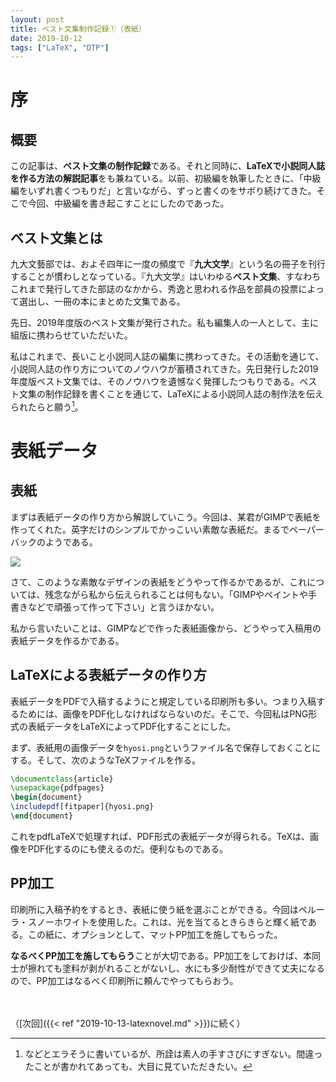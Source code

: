 ```yaml
---
layout: post
title: ベスト文集制作記録①（表紙）
date: 2019-10-12
tags: ["LaTeX", "DTP"]
---
```


# 序
## 概要
この記事は、**ベスト文集の制作記録**である。それと同時に、**LaTeXで小説同人誌を作る方法の解説記事**をも兼ねている。以前、初級編を執筆したときに、「中級編をいずれ書くつもりだ」と言いながら、ずっと書くのをサボり続けてきた。そこで今回、中級編を書き起こすことにしたのであった。

## ベスト文集とは
九大文藝部では、およそ四年に一度の頻度で『**九大文学**』という名の冊子を刊行することが慣わしとなっている。『九大文学』はいわゆる**ベスト文集**、すなわちこれまで発行してきた部誌のなかから、秀逸と思われる作品を部員の投票によって選出し、一冊の本にまとめた文集である。

先日、2019年度版のベスト文集が発行された。私も編集人の一人として、主に組版に携わらせていただいた。

私はこれまで、長いこと小説同人誌の編集に携わってきた。その活動を通じて、小説同人誌の作り方についてのノウハウが蓄積されてきた。先日発行した2019年度版ベスト文集では、そのノウハウを遺憾なく発揮したつもりである。ベスト文集の制作記録を書くことを通じて、LaTeXによる小説同人誌の制作法を伝えられたらと願う[^1]。

[^1]: などとエラそうに書いているが、所詮は素人の手すさびにすぎない。間違ったことが書かれてあっても、大目に見ていただきたい。

# 表紙データ
## 表紙
まずは表紙データの作り方から解説していこう。今回は、某君がGIMPで表紙を作ってくれた。英字だけのシンプルでかっこいい素敵な表紙だ。まるでペーパーバックのようである。

![](/latex/assets/img/2019-10-12-hyosi-photo.jpg)

さて、このような素敵なデザインの表紙をどうやって作るかであるが、これについては、残念ながら私から伝えられることは何もない。「GIMPやペイントや手書きなどで頑張って作って下さい」と言うほかない。

私から言いたいことは、GIMPなどで作った表紙画像から、どうやって入稿用の表紙データを作るかである。

## LaTeXによる表紙データの作り方
表紙データをPDFで入稿するようにと規定している印刷所も多い。つまり入稿するためには、画像をPDF化しなければならないのだ。そこで、今回私はPNG形式の表紙データをLaTeXによってPDF化することにした。

まず、表紙用の画像データを`hyosi.png`というファイル名で保存しておくことにする。そして、次のようなTeXファイルを作る。

```LaTeX
\documentclass{article}
\usepackage{pdfpages}
\begin{document}
\includepdf[fitpaper]{hyosi.png}
\end{document}
```

これをpdfLaTeXで処理すれば、PDF形式の表紙データが得られる。TeXは、画像をPDF化するのにも使えるのだ。便利なものである。

## PP加工
印刷所に入稿予約をするとき、表紙に使う紙を選ぶことができる。今回はペルーラ・スノーホワイトを使用した。これは、光を当てるときらきらと輝く紙である。この紙に、オプションとして、マットPP加工を施してもらった。

**なるべくPP加工を施してもらう**ことが大切である。PP加工をしておけば、本同士が擦れても塗料が剥がれることがないし、水にも多少耐性ができて丈夫になるので、PP加工はなるべく印刷所に頼んでやってもらおう。

　

（[次回]({{< ref "2019-10-13-latexnovel.md" >}})に続く）
